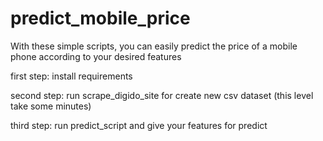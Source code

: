 # predict_mobile_price
With these simple scripts, you can easily predict the price of a mobile phone according to your desired features

first step:
install requirements

second step:
run scrape_digido_site for create new csv dataset (this level take some minutes)

third step:
run predict_script and give your features for predict
